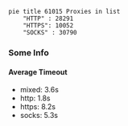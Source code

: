 
```mermaid
pie title 61015 Proxies in list
    "HTTP" : 28291
    "HTTPS": 10052
    "SOCKS" : 30790
```

### Some Info
#### Average Timeout

- mixed: 3.6s
- http: 1.8s
- https: 8.2s
- socks: 5.3s